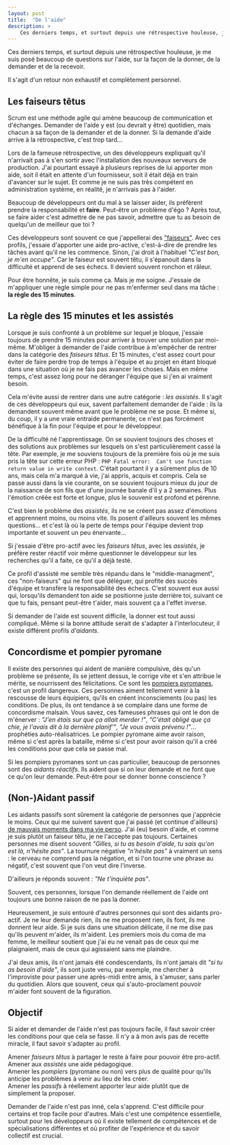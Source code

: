 ```yaml
---
layout: post
title:  "De l'aide"
description: >
    Ces derniers temps, et surtout depuis une rétrospective houleuse, je me suis posé beaucoup de questions sur l'aide, sur la façon de la donner, de la demander et de la recevoir.
---
```


Ces derniers temps, et surtout depuis une rétrospective houleuse, je me suis posé beaucoup de questions sur l'aide, sur la façon de la donner, de la demander et de la recevoir.

Il s'agit d'un retour non exhaustif et complètement personnel.

## Les faiseurs têtus

Scrum est une méthode agile qui amène beaucoup de communication et d'échanges. Demander de l'aide y est (ou devrait y être) quotidien, mais chacun à sa façon de la demander et de la donner. Si la demande d'aide arrive à la rétrospective, c'est trop tard... 

Lors de la fameuse rétrospective, un des développeurs expliquait qu'il n'arrivait pas à s'en sortir avec l'installation des nouveaux serveurs de production. J'ai pourtant essayé à plusieurs reprises de lui apporter mon aide, soit il était en attente d'un fournisseur, soit il était déjà en train d'avancer sur le sujet. Et comme je ne suis pas très compétent en administration système, en réalité, je n'arrivais pas à l'aider.

Beaucoup de développeurs ont du mal à se laisser aider, ils préfèrent prendre la responsabilité et **faire**. Peut-être un problème d'égo ? Après tout, se faire aider c'est admettre de ne pas savoir, admettre que tu as besoin de quelqu'un de meilleur que toi ? 

Ces développeurs sont souvent ce que j'appellerai des ["faiseurs"](http://www.methylbro.fr/aventure/faire-cest-bon-mangez-en/). Avec ces profils, j'essaie d'apporter une aide pro-active, c'est-à-dire de prendre les tâches avant qu'il ne les commence. Sinon, j'ai droit à l'habituel *"C'est bon, je m'en occupe"*. Car le faiseur est souvent têtu, il s'épanouit dans la difficulté et apprend de ses échecs. Il devient souvent ronchon et râleur.

Pour être honnête, je suis comme ça. Mais je me soigne. J'essaie de m'appliquer une règle simple pour ne pas m'enfermer seul dans ma tâche : **la règle des 15 minutes**.

## La règle des 15 minutes et les assistés

Lorsque je suis confronté à un problème sur lequel je bloque, j'essaie toujours de prendre 15 minutes pour arriver à trouver une solution par moi-même. M'obliger à demander de l'aide contribue à m'empêcher de rentrer dans la catégorie des *faiseurs têtus*. Et 15 minutes, c'est assez court pour éviter de faire perdre trop de temps à l'équipe et au projet en étant bloqué dans une situation où je ne fais pas avancer les choses. Mais en même temps, c'est assez long pour ne déranger l'équipe que si j'en ai vraiment besoin.

Cela m'évite aussi de rentrer dans une autre catégorie : *les assistés*. Il s'agit de ces développeurs qui eux, savent parfaitement demander de l'aide : ils la demandent souvent même avant que le problème ne se pose. Et même si, du coup, il y a une vraie entraide permanente, ce n'est pas forcément bénéfique à la fin pour l'équipe et pour le développeur. 

De la difficulté né l'apprentissage. On se souvient toujours des choses et des solutions aux problèmes sur lesquels on s'est particulièrement cassé la tête. Par exemple, je me souviens toujours de la première fois où je me suis pris la tête sur cette erreur PHP : `PHP Fatal error:  Can't use function return value in write context`. C'était pourtant il y a sûrement plus de 10 ans, mais cela m'a marqué à vie, j'ai appris, acquis et compris. Cela se passe aussi dans la vie courante, on se souvient toujours mieux du jour de la naissance de son fils que d'une journée banale d'il y a 2 semaines. Plus l'émotion créée est forte et longue, plus le souvenir est profond et pérenne.

C'est bien le problème des *assistés*, ils ne se créent pas assez d'émotions et apprennent moins, ou moins vite. Ils posent d'ailleurs souvent les mêmes questions... et c'est là où la perte de temps pour l'équipe devient trop importante et souvent un peu énervante...

Si j'essaie d'être pro-actif avec les *faiseurs têtus*, avec les *assistés*, je préfère rester réactif voir même questionner le développeur sur les recherches qu'il a faite, ce qu'il a déjà testé.

Ce profil d'assisté me semble très répandu dans le "middle-managment", ces "non-faiseurs" qui ne font que déléguer, qui profite des succès d'équipe et transfère la responsabilité des échecs. C'est souvent eux aussi qui, lorsqu'ils demandent ton aide se positionne juste derrière toi, suivant ce que tu fais, pensant peut-être t'aider, mais souvent ça a l'effet inverse. 

Si demander de l'aide est souvent difficile, la donner est tout aussi compliqué. Même si la bonne attitude serait de s'adapter à l'interlocuteur, il existe différent profils *d'aidants*. 

## Concordisme et pompier pyromane

Il existe des personnes qui aident de manière compulsive, dès qu'un problème se présente, ils se jettent dessus, le corrige vite et s'en attribue le mérite, se nourrissent des félicitations. Ce sont les [pompiers pyromanes](http://www.geek-directeur-technique.com/2016/08/27/les-pompiers-pyromanes), c'est un profil dangereux. Ces personnes aiment tellement venir à la rescousse de leurs équipiers, qu'ils en créent inconsciements (ou pas) les conditions. De plus, ils ont tendance à se complaire dans une forme de concordisme malsain. Vous savez, ces fameuses phrases qui ont le don de m'énerver : *"J'en étais sur que ça allait merder !"*, *"C'était obligé que ça chie, je l'avais dit à la dernière planif'"*, *"Je vous avais prévenu !"*... prophéties auto-réalisatrices. Le pompier pyromane aime avoir raison, même si c'est après la bataille, même si c'est pour avoir raison qu'il a créé les conditions pour que cela se passe mal.

Si les pompiers pyromanes sont un cas particulier, beaucoup de personnes sont des *aidants réactifs*. Ils aident que si on leur demande et ne font que ce qu'on leur demande. Peut-être pour se donner bonne conscience ?

## (Non-)Aidant passif 

Les aidants passifs sont sûrement la catégorie de personnes que j'apprécie le moins. Ceux qui me suivent savent que j'ai passé (et continue d'ailleurs) [de mauvais moments dans ma vie perso](/2016/07/20/j-ai-code-la-nuit-de-noel.html). J'ai (eu) besoin d'aide, et comme je suis plutôt un faiseur têtu, je ne l'accepte pas toujours. Certaines personnes me disent souvent *"Gilles, si tu as besoin d'aide, tu sais qu'on est là, n'hésite pas"*. La tournure négative *"n'hésite pas"* à vraiment un sens : le cerveau ne comprend pas la négation, et si l'on tourne une phrase au négatif, c'est souvent que l'on veut dire l'inverse. 

D'ailleurs je réponds souvent : *"Ne t'inquiète pas"*. 

Souvent, ces personnes, lorsque l'on demande réellement de l'aide ont toujours une bonne raison de ne pas la donner.

Heureusement, je suis entouré d'autres personnes qui sont des aidants pro-actif. Je ne leur demande rien, ils ne me proposent rien, ils font, ils me donnent leur aide. Si je suis dans une situation délicate, il ne me dise pas qu'ils peuvent m'aider, ils m'aident. Les premiers mois du coma de ma femme, le meilleur soutient que j'ai eu ne venait pas de ceux qui me plaignaient, mais de ceux qui agissaient sans me plaindre.

J'ai deux amis, ils n'ont jamais été condescendants, ils n'ont jamais dit *"si tu as besoin d'aide"*, ils sont juste venu, par exemple, me chercher à l'improviste pour passer une après-midi entre amis, à s'amuser, sans parler du quotidien. Alors que souvent, ceux qui s'auto-proclament pouvoir m'aider font souvent de la figuration.

## Objectif

Si aider et demander de l'aide n'est pas toujours facile, il faut savoir créer les conditions pour que cela se fasse. Il n'y a à mon avis pas de recette miracle, il faut savoir s'adapter au profil.

Amener *faiseurs têtus* à partager le reste à faire pour pouvoir être pro-actif.  
Amener aux *assistés* une aide pédagogique.  
Amener les *pompiers* (pyromane ou non) vers plus de qualité pour qu'ils anticipe les problèmes à venir au lieu de les créer.  
Amener les *passifs* à réellement apporter leur aide plutôt que de simplement la proposer.

Demander de l'aide n'est pas inné, cela s'apprend. C'est difficile pour certains et trop facile pour d'autres. Mais c'est une compétence essentielle, surtout pour les développeurs où il existe tellement de compétences et de spécialisations différentes et où profiter de l'expérience et du savoir collectif est crucial.

